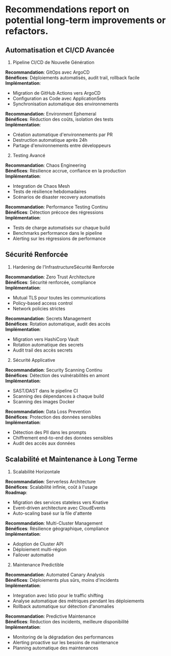 # Recommendations report on potential long-term improvements or refactors.

## Automatisation et CI/CD Avancée  
1. Pipeline CI/CD de Nouvelle Génération

**Recommandation**: GitOps avec ArgoCD  
**Bénéfices**: Déploiements automatisés, audit trail, rollback facile  
**Implémentation**:
- Migration de GitHub Actions vers ArgoCD
- Configuration as Code avec ApplicationSets
- Synchronisation automatique des environnements

**Recommandation**: Environment Ephemeral  
**Bénéfices**: Réduction des coûts, isolation des tests  
**Implémentation**:
- Création automatique d'environnements par PR
- Destruction automatique après 24h
- Partage d'environnements entre développeurs

2. Testing Avancé

**Recommandation**: Chaos Engineering  
**Bénéfices**: Résilience accrue, confiance en la production  
**Implémentation**:
- Integration de Chaos Mesh
- Tests de résilience hebdomadaires
- Scénarios de disaster recovery automatisés

**Recommandation**: Performance Testing Continu  
**Bénéfices**: Détection précoce des régressions  
**Implémentation**:
- Tests de charge automatisés sur chaque build
- Benchmarks performance dans le pipeline
- Alerting sur les régressions de performance

## Sécurité Renforcée
1. Hardening de l'InfrastructureSécurité Renforcée

**Recommandation**: Zero Trust Architecture  
**Bénéfices**: Sécurité renforcée, compliance  
**Implémentation**:
- Mutual TLS pour toutes les communications
- Policy-based access control
- Network policies strictes

**Recommandation**: Secrets Management  
**Bénéfices**: Rotation automatique, audit des accès  
**Implémentation**:
- Migration vers HashiCorp Vault
- Rotation automatique des secrets
- Audit trail des accès secrets

2. Sécurité Applicative

**Recommandation**: Security Scanning Continu  
**Bénéfices**: Détection des vulnérabilités en amont  
**Implémentation**:
- SAST/DAST dans le pipeline CI
- Scanning des dépendances à chaque build
- Scanning des images Docker

**Recommandation**: Data Loss Prevention  
**Bénéfices**: Protection des données sensibles  
**Implémentation**:
- Détection des PII dans les prompts
- Chiffrement end-to-end des données sensibles
- Audit des accès aux données

## Scalabilité et Maintenance à Long Terme
1. Scalabilité Horizontale

**Recommandation**: Serverless Architecture  
**Bénéfices**: Scalabilité infinie, coût à l'usage  
**Roadmap**:
- Migration des services stateless vers Knative
- Event-driven architecture avec CloudEvents
- Auto-scaling basé sur la file d'attente

**Recommandation**: Multi-Cluster Management  
**Bénéfices**: Résilience géographique, compliance  
**Implémentation**:
- Adoption de Cluster API
- Déploiement multi-région
- Failover automatisé

2. Maintenance Predictible

**Recommandation**: Automated Canary Analysis  
**Bénéfices**: Déploiements plus sûrs, moins d'incidents  
**Implémentation**:
- Integration avec Istio pour le traffic shifting
- Analyse automatique des métriques pendant les déploiements
- Rollback automatique sur détection d'anomalies

**Recommandation**: Predictive Maintenance  
**Bénéfices**: Réduction des incidents, meilleure disponibilité  
**Implémentation**:
- Monitoring de la dégradation des performances
- Alerting proactive sur les besoins de maintenance
- Planning automatique des maintenances
